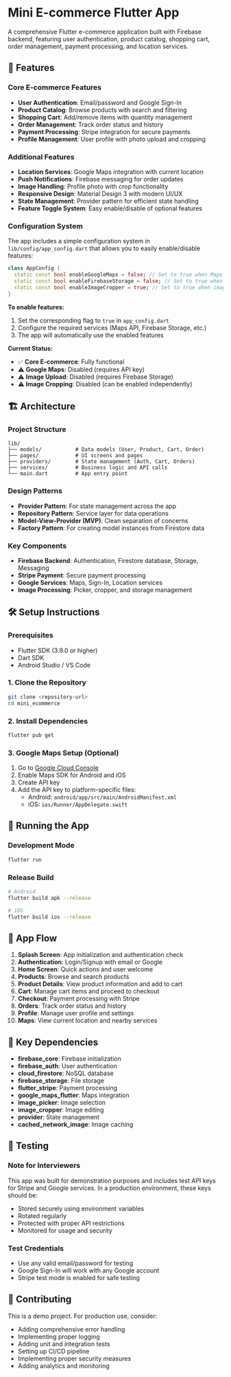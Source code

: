 # Mini E-commerce Flutter App

A comprehensive Flutter e-commerce application built with Firebase backend, featuring user authentication, product catalog, shopping cart, order management, payment processing, and location services.

## 🚀 Features

### Core E-commerce Features

- **User Authentication**: Email/password and Google Sign-In
- **Product Catalog**: Browse products with search and filtering
- **Shopping Cart**: Add/remove items with quantity management
- **Order Management**: Track order status and history
- **Payment Processing**: Stripe integration for secure payments
- **Profile Management**: User profile with photo upload and cropping

### Additional Features

- **Location Services**: Google Maps integration with current location
- **Push Notifications**: Firebase messaging for order updates
- **Image Handling**: Profile photo with crop functionality
- **Responsive Design**: Material Design 3 with modern UI/UX
- **State Management**: Provider pattern for efficient state handling
- **Feature Toggle System**: Easy enable/disable of optional features

### Configuration System

The app includes a simple configuration system in `lib/config/app_config.dart` that allows you to easily enable/disable features:

```dart
class AppConfig {
  static const bool enableGoogleMaps = false; // Set to true when Maps API key is configured
  static const bool enableFirebaseStorage = false; // Set to true when Storage is enabled
  static const bool enableImageCropper = true; // Set to true when image cropping is needed
}
```

**To enable features:**

1. Set the corresponding flag to `true` in `app_config.dart`
2. Configure the required services (Maps API, Firebase Storage, etc.)
3. The app will automatically use the enabled features

**Current Status:**

- ✅ **Core E-commerce**: Fully functional
- ⚠️ **Google Maps**: Disabled (requires API key)
- ⚠️ **Image Upload**: Disabled (requires Firebase Storage)
- ⚠️ **Image Cropping**: Disabled (can be enabled independently)

## 🏗️ Architecture

### Project Structure

```
lib/
├── models/           # Data models (User, Product, Cart, Order)
├── pages/            # UI screens and pages
├── providers/        # State management (Auth, Cart, Orders)
├── services/         # Business logic and API calls
└── main.dart         # App entry point
```

### Design Patterns

- **Provider Pattern**: For state management across the app
- **Repository Pattern**: Service layer for data operations
- **Model-View-Provider (MVP)**: Clean separation of concerns
- **Factory Pattern**: For creating model instances from Firestore data

### Key Components

- **Firebase Backend**: Authentication, Firestore database, Storage, Messaging
- **Stripe Payment**: Secure payment processing
- **Google Services**: Maps, Sign-In, Location services
- **Image Processing**: Picker, cropper, and storage management

## 🛠️ Setup Instructions

### Prerequisites

- Flutter SDK (3.9.0 or higher)
- Dart SDK
- Android Studio / VS Code

### 1. Clone the Repository

```bash
git clone <repository-url>
cd mini_ecommerce
```

### 2. Install Dependencies

```bash
flutter pub get
```

### 3. Google Maps Setup (Optional)

1. Go to [Google Cloud Console](https://console.cloud.google.com/)
2. Enable Maps SDK for Android and iOS
3. Create API key
4. Add the API key to platform-specific files:
   - Android: `android/app/src/main/AndroidManifest.xml`
   - iOS: `ios/Runner/AppDelegate.swift`

## 🚀 Running the App

### Development Mode

```bash
flutter run
```

### Release Build

```bash
# Android
flutter build apk --release

# iOS
flutter build ios --release
```

## 📱 App Flow

1. **Splash Screen**: App initialization and authentication check
2. **Authentication**: Login/Signup with email or Google
3. **Home Screen**: Quick actions and user welcome
4. **Products**: Browse and search products
5. **Product Details**: View product information and add to cart
6. **Cart**: Manage cart items and proceed to checkout
7. **Checkout**: Payment processing with Stripe
8. **Orders**: Track order status and history
9. **Profile**: Manage user profile and settings
10. **Maps**: View current location and nearby services

## 🔧 Key Dependencies

- **firebase_core**: Firebase initialization
- **firebase_auth**: User authentication
- **cloud_firestore**: NoSQL database
- **firebase_storage**: File storage
- **flutter_stripe**: Payment processing
- **google_maps_flutter**: Maps integration
- **image_picker**: Image selection
- **image_cropper**: Image editing
- **provider**: State management
- **cached_network_image**: Image caching

## 🧪 Testing

### Note for Interviewers

This app was built for demonstration purposes and includes test API keys for Stripe and Google services. In a production environment, these keys should be:

- Stored securely using environment variables
- Rotated regularly
- Protected with proper API restrictions
- Monitored for usage and security

### Test Credentials

- Use any valid email/password for testing
- Google Sign-In will work with any Google account
- Stripe test mode is enabled for safe testing

## 🤝 Contributing

This is a demo project. For production use, consider:

- Adding comprehensive error handling
- Implementing proper logging
- Adding unit and integration tests
- Setting up CI/CD pipeline
- Implementing proper security measures
- Adding analytics and monitoring
